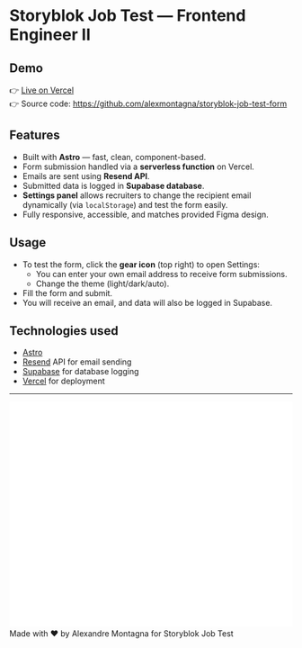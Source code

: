 # Storyblok Job Test — Frontend Engineer II

## Demo

👉 [Live on Vercel](https://your-vercel-url.vercel.app)  
👉 Source code: https://github.com/alexmontagna/storyblok-job-test-form

## Features

- Built with **Astro** — fast, clean, component-based.
- Form submission handled via a **serverless function** on Vercel.
- Emails are sent using **Resend API**.
- Submitted data is logged in **Supabase database**.
- **Settings panel** allows recruiters to change the recipient email dynamically (via `localStorage`) and test the form easily.
- Fully responsive, accessible, and matches provided Figma design.

## Usage

- To test the form, click the **gear icon** (top right) to open Settings:
    - You can enter your own email address to receive form submissions.
    - Change the theme (light/dark/auto).
- Fill the form and submit.
- You will receive an email, and data will also be logged in Supabase.

## Technologies used

- [Astro](https://astro.build/)
- [Resend](https://resend.com/) API for email sending
- [Supabase](https://supabase.com/) for database logging
- [Vercel](https://vercel.com/) for deployment

---
<div align="center">
  <a href="https://wa.me/+393889081340?text=Welcome%20on%20board,%20Alex!">
     <img
      src="./public/cuore.svg"
      width="800"
      height="400"
      alt="SVG Storyblok"
     />
  </a>
</div>
Made with ❤️ by Alexandre Montagna for Storyblok Job Test